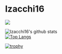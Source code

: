 # Izacchi16
<a href="https://twitter.com/Izacchi16">
  <img src="https://img.shields.io/badge/Izacchi16-Twitter-1DA1F2.svg?logo=twitter&style=plastic">
</a>

![Izacchi16's github stats](https://github-readme-stats.vercel.app/api?username=Izacchi16&show_icons=true&title_color=F5FAFA&text_color=F5FAFA&icon_color=F5FAFA&bg_color=c0c0c0)  
[![Top Langs](https://github-readme-stats.vercel.app/api/top-langs/?username=izacchi16)](https://github.com/anuraghazra/github-readme-stats)  

[![trophy](https://github-profile-trophy.vercel.app/?username=Izacchi16)](https://github.com/ryo-ma/github-profile-trophy)
